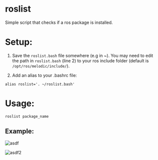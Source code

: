 # roslist
Simple script that checks if a ros package is installed.

# Setup:
1. Save the ```roslist.bash``` file somewhere (e.g in ~). You may need to edit the path in ```roslist.bash``` (line 2) to your ros include folder (default is ```/opt/ros/melodic/include/```).

2. Add an alias to your .bashrc file:

  ```alias roslist='. ~/roslist.bash'```
  
  # Usage:
  
  ```roslist package_name```

  ## Example:
  
   ![asdf](https://github.com/beevabeeva/roslist/blob/master/asdf.jpg)
   
   
   ![asdf2](https://github.com/beevabeeva/roslist/blob/master/sucks.jpg)
